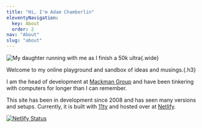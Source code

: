 ```yaml
---
title: "Hi, I'm Adam Chamberlin"
eleventyNavigation:
  key: About
  order: 2
nav: "About"
slug: "about"
---
```


![My daughter running with me as I finish a 50k ultra][image-1]{.wide}

Welcome to my online playground and sandbox of ideas and musings.{.h3}

I am the head of development at [Mackman Group][1] and have been tinkering with computers for longer than I can remember.

This site has been in development since 2008 and has seen many versions and setups. Currently, it is built with [11ty][2] and hosted over at [Netlify][3].

 [![Netlify Status][image-2]][4]

[1]:	https://mackman.co.uk
[2]:	https://www.11ty.dev
[3]:	https://www.netlify.com
[4]:	https://app.netlify.com/sites/adamchamberlin/deploys

[image-1]:	/images/IMG_0900.jpeg
[image-2]:	https://api.netlify.com/api/v1/badges/29e0a35d-ad30-4810-abd9-ae229bc7c90e/deploy-status